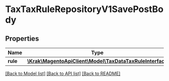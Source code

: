 # TaxTaxRuleRepositoryV1SavePostBody

## Properties
Name | Type | Description | Notes
------------ | ------------- | ------------- | -------------
**rule** | [**\Krak\MagentoApiClient\Model\TaxDataTaxRuleInterface**](TaxDataTaxRuleInterface.md) |  | 

[[Back to Model list]](../README.md#documentation-for-models) [[Back to API list]](../README.md#documentation-for-api-endpoints) [[Back to README]](../README.md)


